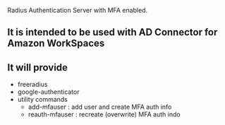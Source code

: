 Radius Authentication Server with MFA enabled.

## It is intended to be used with AD Connector for Amazon WorkSpaces

## It will provide
- freeradius 
- google-authenticator
- utility commands
  - add-mfauser : add user and create MFA auth info
  - reauth-mfauser : recreate (overwrite) MFA auth indo

